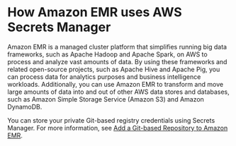 # How Amazon EMR uses AWS Secrets Manager<a name="integrating-emr"></a>

Amazon EMR is a managed cluster platform that simplifies running big data frameworks, such as Apache Hadoop and Apache Spark, on AWS to process and analyze vast amounts of data\. By using these frameworks and related open\-source projects, such as Apache Hive and Apache Pig, you can process data for analytics purposes and business intelligence workloads\. Additionally, you can use Amazon EMR to transform and move large amounts of data into and out of other AWS data stores and databases, such as Amazon Simple Storage Service \(Amazon S3\) and Amazon DynamoDB\. 

You can store your private Git\-based registry credentials using Secrets Manager\. For more information, see [Add a Git\-based Repository to Amazon EMR](https://docs.aws.amazon.com/emr/latest/ManagementGuide/emr-git-repo-add.html)\.